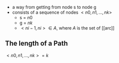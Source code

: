 - a way from getting from node s to node g
- consists of a sequence of nodes $<n0, n1,..., nk>$
	- s = $n0$
	- g = $nk$
	- $<ni-1,ni> ∈ A$, where $A$ is the set of [[arc]]

## The length of a Path
$<n0, n1,..., nk> = k$

